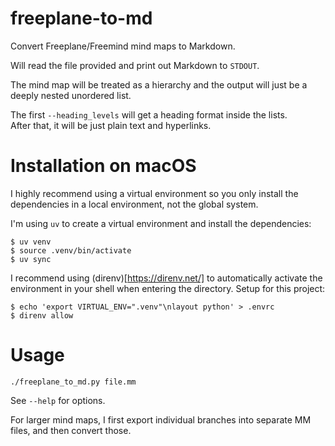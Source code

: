 # freeplane-to-md

Convert Freeplane/Freemind mind maps to Markdown.

Will read the file provided and print out Markdown to `STDOUT`.

The mind map will be treated as a hierarchy and the output will just be a deeply
nested unordered list.

The first `--heading_levels` will get a heading format inside the lists. \
After that, it will be just plain text and hyperlinks.

# Installation on macOS

I highly recommend using a virtual environment so you only install the
dependencies in a local environment, not the global system.

I'm using `uv` to create a virtual environment and install the dependencies:
```
$ uv venv
$ source .venv/bin/activate
$ uv sync
```

I recommend using (direnv)[https://direnv.net/] to automatically activate the
environment in your shell when entering the directory. Setup for this project:
```
$ echo 'export VIRTUAL_ENV=".venv"\nlayout python' > .envrc
$ direnv allow
```

# Usage

    ./freeplane_to_md.py file.mm

See `--help` for options.

For larger mind maps, I first export individual branches into separate MM
files, and then convert those.